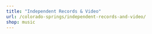 ```yaml
---
title: "Independent Records & Video"
url: /colorado-springs/independent-records-and-video/
shop: music
---
```

